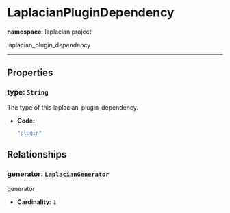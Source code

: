 # **LaplacianPluginDependency**
**namespace:** laplacian.project

laplacian_plugin_dependency



---

## Properties

### type: `String`
The type of this laplacian_plugin_dependency.
- **Code:**
  ```kotlin
  "plugin"
  ```

## Relationships

### generator: `LaplacianGenerator`
generator
- **Cardinality:** `1`